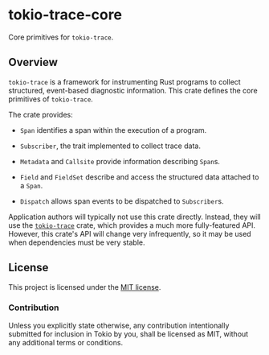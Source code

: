 # tokio-trace-core

Core primitives for `tokio-trace`.

## Overview

`tokio-trace` is a framework for instrumenting Rust programs to collect
structured, event-based diagnostic information. This crate defines the core
primitives of `tokio-trace`.

The crate provides:

* `Span` identifies a span within the execution of a program.

* `Subscriber`, the trait implemented to collect trace data.

* `Metadata` and `Callsite` provide information describing `Span`s.

* `Field` and `FieldSet` describe and access the structured data attached to a
  `Span`.

* `Dispatch` allows span events to be dispatched to `Subscriber`s.

Application authors will typically not use this crate directly. Instead, they
will use the [`tokio-trace`] crate, which provides a much more fully-featured
API. However, this crate's API will change very infrequently, so it may be used
when dependencies must be very stable.

[`tokio-trace`]: ../

## License

This project is licensed under the [MIT license](LICENSE).

### Contribution

Unless you explicitly state otherwise, any contribution intentionally submitted
for inclusion in Tokio by you, shall be licensed as MIT, without any additional
terms or conditions.
